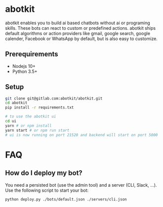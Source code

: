 # abotkit

abotkit enables you to build ai based chatbots without ai or programing skills.
These bots can react to custom or predefined actions. abotkit ships default
algorithms or action providers like gmail, google search, google calender,
Facebook or WhatsApp by default, but is also easy to customize.

## Prerequirements

* Nodejs 10+
* Python 3.5+

## Setup
```bash
git clone git@gitlab.com:abotkit/abotkit.git
cd abotkit
pip install -r requirements.txt

# to use the abotkit ui
cd ui
yarn # or npm install
yarn start # or npm run start
# ui is now running on port 21520 and backend will start on port 5000
```

# FAQ

## How do I deploy my bot?

You need a persisted bot (use the admin tool) and a server (CLI, Slack, ...).
Use the following script to start your bot:

```bash
python deploy.py ./bots/default.json ./servers/cli.json
```
